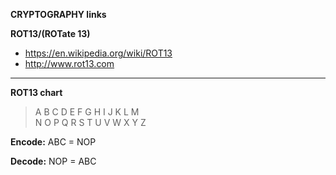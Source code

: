 **CRYPTOGRAPHY links**

**ROT13/(ROTate 13)**
* https://en.wikipedia.org/wiki/ROT13  
* http://www.rot13.com  

-----

**ROT13 chart**

> A B C D E F G H I J K L M  
> N O P Q R S T U V W X Y Z

**Encode:** ABC = NOP

**Decode:** NOP = ABC


